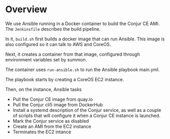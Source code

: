 # Overview

We use Ansible running in a Docker container to build the Conjur CE AMI. The `Jenkinsfile` describes the build pipeline.

In it, `build.sh` first builds a docker image that can run Ansible. This image is also configured so it can talk to AWS and CoreOS.

Next, it creates a container from that image, configured through environment variables set by summon.

The container uses `run-ansible.sh` to run the Ansible playbook main.yml.

The playbook starts by creating a CoreOS EC2 instance.

Then, on the instance, Ansible tasks

* Pull the Conjur CE image from quay.io
* Pull the Conjur cli5 image from DockerHub
* Install a systemd description of the Conjur service, as well as a couple of scripts that will configure it when a Conjur CE instance is launched.
* Mark the Conjur service as disabled
* Create an AMI from the EC2 instance
* Terminates the EC2 intance
